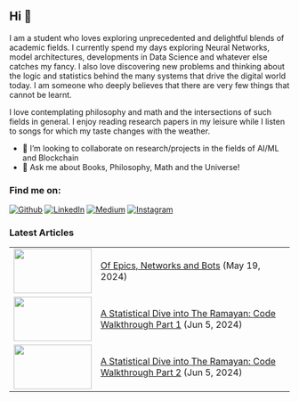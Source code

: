 ## Hi 👋

I am a student who loves exploring unprecedented and delightful blends of academic fields. I currently spend my days exploring Neural Networks, model architectures, developments in Data Science and whatever else catches my fancy. I also love discovering new problems and thinking about the logic and statistics behind the many systems that drive the digital world today. I am someone who deeply believes that there are very few things that cannot be learnt.

I love contemplating philosophy and math and the intersections of such fields in general. I enjoy reading research papers in my leisure while I listen to songs for which my taste changes with the weather.

- 👯 I’m looking to collaborate on research/projects in the fields of AI/ML and Blockchain
- 💬 Ask me about Books, Philosophy, Math and the Universe!

### Find me on:

<a href="https://github.com/su-mana-s" target="_blank"><img alt="Github" src="https://img.shields.io/badge/GitHub-%2312100E.svg?&style=for-the-badge&logo=Github&logoColor=white" /></a>
<a href="https://www.linkedin.com/in/sumana-sridharan/" target="_blank"><img alt="LinkedIn" src="https://img.shields.io/badge/linkedin-%230077B5.svg?&style=for-the-badge&logo=linkedin&logoColor=white" /></a>
<a href="https://medium.com/@sumanasridharan" target="_blank"><img alt="Medium" src="https://img.shields.io/badge/medium-%FF69B4.svg?&style=for-the-badge&logo=medium&logoColor=white&color=black" /></a>
<a href="https://instagram.com/s_u.m_a.n_a" target="_blank"><img alt="Instagram" src="https://img.shields.io/badge/instagram-%FF69B4.svg?&style=for-the-badge&logo=instagram&logoColor=white&color=cd486b" /></a>

### Latest Articles
<table>
<!-- START --><tr>
  <td><a href="https://medium.com/@sumanasridharan/of-epics-networks-and-bots-79f48cdd3c3f"><img width="140px", height="80px" src="https://miro.medium.com/v2/resize:fit:1100/format:webp/0*5Ky8ysd5p5wnWHAE"></a></td>
<td><a href="https://medium.com/@sumanasridharan/of-epics-networks-and-bots-79f48cdd3c3f">Of Epics, Networks and Bots</a> (May 19, 2024)<br/></td></tr>
<!-- END -->
  
<!-- START --><tr>
  <td><a href="https://medium.com/@sumanasridharan/a-statistical-dive-into-the-ramayan-code-walkthrough-part-1-95f3d9e13e5a"><img width="140px", height="80px" src="https://miro.medium.com/v2/resize:fit:1100/format:webp/0*JLMg262T2qkTa7iw"></a></td>
<td><a href="https://medium.com/@sumanasridharan/a-statistical-dive-into-the-ramayan-code-walkthrough-part-1-95f3d9e13e5a">A Statistical Dive into The Ramayan: Code Walkthrough Part 1</a> (Jun 5, 2024)<br/></td></tr>
<!-- END -->

<!-- START --><tr>
  <td><a href="https://medium.com/@sumanasridharan/a-statistical-dive-into-the-ramayan-code-walkthrough-part-2-a0c6ad4f527f"><img width="140px" , height="80px" src="https://miro.medium.com/v2/resize:fit:1100/format:webp/0*Fs5tpxVmbpkPM9Ma"></a></td>
<td><a href="https://medium.com/@sumanasridharan/a-statistical-dive-into-the-ramayan-code-walkthrough-part-2-a0c6ad4f527f">A Statistical Dive into The Ramayan: Code Walkthrough Part 2</a> (Jun 5, 2024)<br/></td></tr>
<!-- END -->

</table>

  

